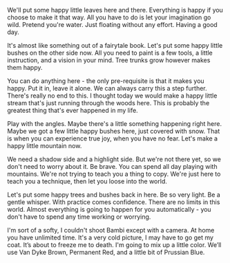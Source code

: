 We'll put some happy little leaves here and there. Everything is happy if you choose to make it that way. All you have to do is let your imagination go wild. Pretend you're water. Just floating without any effort. Having a good day.

It's almost like something out of a fairytale book. Let's put some happy little bushes on the other side now. All you need to paint is a few tools, a little instruction, and a vision in your mind. Tree trunks grow however makes them happy.

You can do anything here - the only pre-requisite is that it makes you happy. Put it in, leave it alone. We can always carry this a step further. There's really no end to this. I thought today we would make a happy little stream that's just running through the woods here. This is probably the greatest thing that's ever happened in my life.

Play with the angles. Maybe there's a little something happening right here. Maybe we got a few little happy bushes here, just covered with snow. That is when you can experience true joy, when you have no fear. Let's make a happy little mountain now.

We need a shadow side and a highlight side. But we're not there yet, so we don't need to worry about it. Be brave. You can spend all day playing with mountains. We're not trying to teach you a thing to copy. We're just here to teach you a technique, then let you loose into the world.

Let's put some happy trees and bushes back in here. Be so very light. Be a gentle whisper. With practice comes confidence. There are no limits in this world. Almost everything is going to happen for you automatically - you don't have to spend any time working or worrying.

I'm sort of a softy, I couldn't shoot Bambi except with a camera. At home you have unlimited time. It's a very cold picture, I may have to go get my coat. It’s about to freeze me to death. I'm going to mix up a little color. We’ll use Van Dyke Brown, Permanent Red, and a little bit of Prussian Blue.
